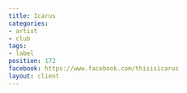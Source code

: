 ```yaml
---
title: Icarus
categories:
- artist
- club
tags:
- label
position: 172
facebook: https://www.facebook.com/thisisicarus
layout: client
---
```


